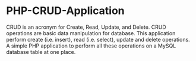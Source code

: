 # PHP-CRUD-Application

CRUD is an acronym for Create, Read, Update, and Delete. CRUD operations are basic data manipulation for database.
This application perform create (i.e. insert), read (i.e. select), update and delete operations.
A simple PHP application to perform all these operations on a MySQL database table at one place.
